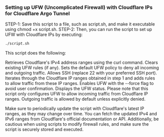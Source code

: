 ### Setting up UFW (Uncomplicated Firewall) with Cloudflare IPs for Cloudflare Argo Tunnel

STEP-1:
Save this script to a file, such as script.sh, and make it executable using chmod +x script.sh.
STEP-2:
Then, you can run the script to set up UFW with Cloudflare IPs by executing:

```bash
./script.sh
```

This script does the following:

Retrieves Cloudflare's IPv4 address ranges using the curl command.
Clears existing UFW rules (if any).
Sets the default UFW policy to deny all incoming and outgoing traffic.
Allows SSH (replace 22 with your preferred SSH port).
Iterates through the Cloudflare IP ranges obtained in step 1 and adds rules to allow traffic from these IP ranges.
Enables UFW with the --force flag to avoid user confirmation.
Displays the UFW status.
Please note that this script only configures UFW to allow incoming traffic from Cloudflare IP ranges. Outgoing traffic is allowed by default unless explicitly denied.

Make sure to periodically update the script with Cloudflare's latest IP ranges, as they may change over time. You can fetch the updated IPv4 and IPv6 ranges from Cloudflare's official documentation or API. Additionally, be cautious when using scripts to modify firewall rules, and make sure the script is securely stored and executed.
